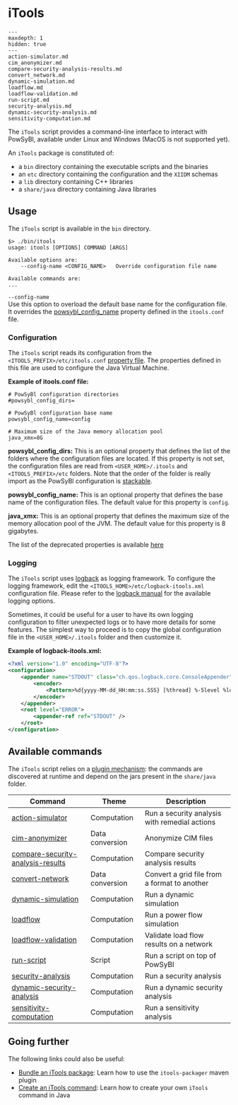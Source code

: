 # iTools

```{toctree}
---
maxdepth: 1
hidden: true
---
action-simulator.md
cim_anonymizer.md
compare-security-analysis-results.md
convert_network.md
dynamic-simulation.md
loadflow.md
loadflow-validation.md
run-script.md
security-analysis.md
dynamic-security-analysis.md
sensitivity-computation.md
```

The `iTools` script provides a command-line interface to interact with PowSyBl, available under Linux and Windows (MacOS is not supported yet).

An `iTools` package is constituted of:
- a `bin` directory containing the executable scripts and the binaries
- an `etc` directory containing the configuration and the `XIIDM` schemas
- a `lib` directory containing C++ libraries
- a `share/java` directory containing Java libraries

## Usage
The `iTools` script is available in the `bin` directory.
```
$> ./bin/itools
usage: itools [OPTIONS] COMMAND [ARGS]

Available options are:
    --config-name <CONFIG_NAME>   Override configuration file name

Available commands are:
...
```

`--config-name`  
Use this option to overload the default base name for the configuration file. It overrides the [powsybl_config_name](#powsybl_config_name) property defined in the `itools.conf` file.

### Configuration
The `iTools` script reads its configuration from the `<ITOOLS_PREFIX>/etc/itools.conf` [property file](https://en.wikipedia.org/wiki/.properties). The properties defined in this file are used to configure the Java Virtual Machine.

**Example of itools.conf file:**
```
# PowSyBl configuration directories
#powsybl_config_dirs=

# PowSyBl configuration base name
powsybl_config_name=config

# Maximum size of the Java memory allocation pool
java_xmx=8G
```

**powsybl_config_dirs:** This is an optional property that defines the list of the folders where the configuration files are located. If this property is not set, the configuration files are read from `<USER_HOME>/.itools` and `<ITOOLS_PREFIX>/etc` folders. Note that the order of the folder is really import as the PowSyBl configuration is [stackable]().

<a class="heading" id="powsybl_config_name"/>**powsybl_config_name:** This is an optional property that defines the base name of the configuration files. The default value for this property is `config`.

**java_xmx:** This is an optional property that defines the maximum size of the memory allocation pool of the JVM. The default value for this property is 8 gigabytes.

The list of the deprecated properties is available [here]()

### Logging
The `iTools` script uses [logback](https://logback.qos.ch/) as logging framework. To configure the logging framework, edit the `<ITOOLS_HOME>/etc/logback-itools.xml` configuration file. Please refer to the [logback manual](https://logback.qos.ch/manual/index.html) for the available logging options.

Sometimes, it could be useful for a user to have its own logging configuration to filter unexpected logs or to have more details for some features. The simplest way to proceed is to copy the global configuration file in the `<USER_HOME>/.itools` folder and then customize it.

**Example of logback-itools.xml:**
```xml
<?xml version="1.0" encoding="UTF-8"?>
<configuration>
    <appender name="STDOUT" class="ch.qos.logback.core.ConsoleAppender">
        <encoder>
            <Pattern>%d{yyyy-MM-dd_HH:mm:ss.SSS} [%thread] %-5level %logger{36} - %msg%n</Pattern>
        </encoder>
    </appender>
    <root level="ERROR">
        <appender-ref ref="STDOUT" />
    </root>
</configuration>
```

## Available commands
The `iTools` script relies on a [plugin mechanism](): the commands are discovered at runtime and depend on the jars present in the `share/java` folder.

| Command                                                                     | Theme           | Description                                   |
|-----------------------------------------------------------------------------| --------------- |-----------------------------------------------|
| [action-simulator](./action-simulator.md)                                   | Computation     | Run a security analysis with remedial actions |
| [cim-anonymizer](cim_anonymizer.md)                                         | Data conversion | Anonymize CIM files                           |
| [compare-security-analysis-results](./compare-security-analysis-results.md) | Computation     | Compare security analysis results             |
| [convert-network](convert_network.md)                                       | Data conversion | Convert a grid file from a format to another  |
| [dynamic-simulation](dynamic-simulation.md)                                 | Computation     | Run a dynamic simulation                      |
| [loadflow](loadflow.md)                                                     | Computation     | Run a power flow simulation                   |
| [loadflow-validation](loadflow-validation.md)                               | Computation     | Validate load flow results on a network       |
| [run-script](run-script.md)                                                 | Script          | Run a script on top of PowSyBl                | 
| [security-analysis](./security-analysis.md)                                 | Computation     | Run a security analysis                       |
| [dynamic-security-analysis](./dynamic-security-analysis.md)                 | Computation     | Run a dynamic security analysis               |
| [sensitivity-computation](sensitivity-computation.md)                       | Computation     | Run a sensitivity analysis                    |

## Going further
The following links could also be useful:
- [Bundle an iTools package](../../developer/tutorials/itools-packager.md): Learn how to use the `itools-packager` maven plugin
- [Create an iTools command](../../developer/tutorials/itools-command.md): Learn how to create your own `iTools` command in Java
